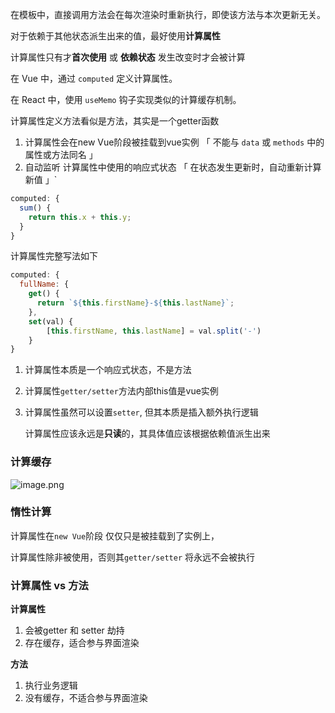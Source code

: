 在模板中，直接调用方法会在每次渲染时重新执行，即使该方法与本次更新无关。

对于依赖于其他状态派生出来的值，最好使用**计算属性**

计算属性只有才**首次使用** 或 **依赖状态** 发生改变时才会被计算



在 Vue 中，通过 `computed` 定义计算属性。

在 React 中，使用 `useMemo` 钩子实现类似的计算缓存机制。



计算属性定义方法看似是方法，其实是一个getter函数

1. 计算属性会在new Vue阶段被挂载到vue实例 「 不能与 `data` 或 `methods` 中的属性或方法同名 」
2. 自动监听 计算属性中使用的响应式状态 「 在状态发生更新时，自动重新计算新值 」`

```js
computed: {
  sum() {
    return this.x + this.y;
  }
}
```



计算属性完整写法如下

```js
computed: {
  fullName: {
    get() {
      return `${this.firstName}-${this.lastName}`;
    },
    set(val) {
     	[this.firstName, this.lastName] = val.split('-')
    }
}
```

1. 计算属性本质是一个响应式状态，不是方法

2. 计算属性`getter/setter`方法内部this值是vue实例

3. 计算属性虽然可以设置`setter`, 但其本质是插入额外执行逻辑

   计算属性应该永远是**只读**的，其具体值应该根据依赖值派生出来



### 计算缓存

![image.png](https://s2.loli.net/2024/09/15/Xwkv2MLFf8JhKoT.png) 



### 惰性计算

计算属性在`new Vue`阶段 仅仅只是被挂载到了实例上，

计算属性除非被使用，否则其`getter/setter` 将永远不会被执行



### 计算属性 vs 方法

**计算属性**

1. 会被getter 和 setter 劫持
2. 存在缓存，适合参与界面渲染



**方法**

1. 执行业务逻辑
2. 没有缓存，不适合参与界面渲染